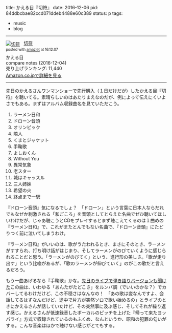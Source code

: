 title: かえる目『切符』
date: 2016-12-06
pid: 84ddbcbae82ccd071ddeb4488e60c389
status: p
tags:
- music
- blog
---

<div class="amazlet-box" style="margin-bottom:0px;"><div class="amazlet-image" style="float:left;margin:0px 12px 1px 0px;"><a href="http://www.amazon.co.jp/exec/obidos/ASIN/B01MFF31FX/dotimpact-22/ref=nosim/" name="amazletlink" target="_blank"><img src="http://ecx.images-amazon.com/images/I/51yc08Og3AL._SL160_.jpg" alt="切符" style="border: none;" /></a></div><div class="amazlet-info" style="line-height:120%; margin-bottom: 10px"><div class="amazlet-name" style="margin-bottom:10px;line-height:120%"><a href="http://www.amazon.co.jp/exec/obidos/ASIN/B01MFF31FX/dotimpact-22/ref=nosim/" name="amazletlink" target="_blank">切符</a><div class="amazlet-powered-date" style="font-size:80%;margin-top:5px;line-height:120%">posted with <a href="http://www.amazlet.com/" title="amazlet" target="_blank">amazlet</a> at 16.12.07</div></div><div class="amazlet-detail">かえる目 <br />compare notes (2016-12-04)<br />売り上げランキング: 11,440<br /></div><div class="amazlet-sub-info" style="float: left;"><div class="amazlet-link" style="margin-top: 5px"><a href="http://www.amazon.co.jp/exec/obidos/ASIN/B01MFF31FX/dotimpact-22/ref=nosim/" name="amazletlink" target="_blank">Amazon.co.jpで詳細を見る</a></div></div></div><div class="amazlet-footer" style="clear: left"></div></div>

---- 

先日のかえるさんワンマンショーで先行購入（１日だけだが）したかえる目『切符』を聴いてる。素晴らしいのはあたりまえなのだが、例によって伝えにくいよさでもある。まずはアルバム収録曲名を見ていただこう。

1. ラーメン日和
2. ドローン音頭
3. オリンピック
4. 隣人
5. くまとジャケット
6. 手鞠歌
7. よしおくん
8. Without You
9. 異常気象
10. 老スター
11. 城はキャッスル
12. 三人姉妹
13. 希望の火
14. 終点まで一駅

『ドローン音頭』気になるでしょ？　「ドローン」という言葉に日本人ならだれでもなぜか刺激される「和ごころ」を音頭としてとらえた名曲でぜひ聴いてほしいわけだが、じゃあ聴こうとCDをプレイするとまず聴こえてくるのは１曲めの『ラーメン日和』で、これがまたとんでもない名曲で、『ドローン音頭』にたどりつく前に泣いてしまうわけ。

『ラーメン日和』がいいのは、歌がうたわれるとき、まさにそのとき、ラーメンがすすられ、打ち明け話がはじまり、そしてラーメンがのびていくように感じられることだと思う。「ラーメンがのびてく」という、進行形の美しさ。「歌が走り出す」という比喩があるが、「歌のラーメンが伸びていく」のがこの歌だと言えるだろう。

もう一曲あげるなら『手鞠歌』かな。[先日のライブで弾き語りバージョンも聞けた][1]この曲は、いわゆる「あんたがたどこさ」をルンバ調（でいいのかな？）でカバーしてるわけだけど、この不穏さはなんなの！　「あの歌は変なんですよ、会話してるはずなんだけど、途中で片方が突然ソロで歌い始めるの」とライブのときにかえるさんが話していたけど、その突然事に及ぶ感じ、そしてそれが繰り返す感じ。かえるさんが低速録音したボーカルのピッチを上げた『帰って来たヨッパライ』方式で収録されているのもふくめ、なんというか、昭和の犯罪の匂いがする。こんな音楽はほかで聴けない感じがとてもする。


[1]:	/2016/12/03/201612/kaeru-san-one-man-show/